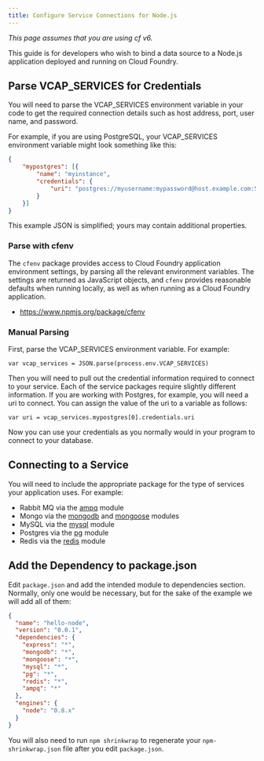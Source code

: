 ```yaml
---
title: Configure Service Connections for Node.js
---
```

_This page assumes that you are using cf v6._

This guide is for developers who wish to bind a data source to a Node.js
application deployed and running on Cloud Foundry.

## <a id='creds'></a>Parse VCAP_SERVICES for Credentials  ##

You will need to parse the VCAP_SERVICES environment variable in your code to
get the required connection details such as host address, port, user name, and
password.

For example, if you are using PostgreSQL, your VCAP_SERVICES environment
variable might look something like this:

~~~json
{
	"mypostgres": [{
		"name": "myinstance",
		"credentials": {
			"uri": "postgres://myusername:mypassword@host.example.com:5432/serviceinstance"
		}
	}]
}
~~~

This example JSON is simplified; yours may contain additional properties.

### <a id='cfenv'></a>Parse with cfenv ###

The `cfenv` package provides access to Cloud Foundry application environment settings,
by parsing all the relevant environment variables.  The settings are returned
as JavaScript objects, and `cfenv` provides reasonable defaults when running
locally, as well as when running as a Cloud Foundry application.

* https://www.npmjs.org/package/cfenv

### <a id='parse-manually'></a>Manual Parsing ###

First, parse the VCAP_SERVICES environment variable.
For example:

~~~
var vcap_services = JSON.parse(process.env.VCAP_SERVICES)
~~~

Then you will need to pull out the credential information required to connect
to your service.
Each of the service packages require slightly different information.
If you are working with Postgres, for example, you will need a uri to connect.
You can assign the value of the uri to a variable as follows:

~~~
var uri = vcap_services.mypostgres[0].credentials.uri
~~~

Now you can use your credentials as you normally would in your program to
connect to your database.

## <a id='Connecting'></a> Connecting to a Service ##

You will need to include the appropriate package for the type of services your
application uses. For example:

* Rabbit MQ via the [ampq](https://github.com/postwait/node-amqp) module
* Mongo via the [mongodb](http://mongodb.github.com/node-mongodb-native/) and
[mongoose](http://mongoosejs.com/) modules
* MySQL via the [mysql](https://github.com/felixge/node-mysql) module
* Postgres via the [pg](https://github.com/brianc/node-postgres) module
* Redis via the [redis](https://github.com/mranney/node_redis) module

## <a id='add'></a> Add the Dependency to package.json ##

Edit `package.json` and add the intended module to dependencies section.
Normally, only one would be necessary, but for the sake of the example we will
add all of them:

~~~json
{
  "name": "hello-node",
  "version": "0.0.1",
  "dependencies": {
    "express": "*",
    "mongodb": "*",
    "mongoose": "*",
    "mysql": "*",
    "pg": "*",
    "redis": "*",
    "ampq": "*"
  },
  "engines": {
    "node": "0.8.x"
  }
}
~~~

You will also need to run `npm shrinkwrap` to regenerate your
`npm-shrinkwrap.json` file after you edit `package.json`.
